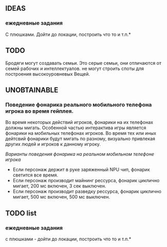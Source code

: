 
## IDEAS
### ежедневные задания
 С плюшками. Дойти до локации, построить что то и т.п.*



## TODO 
Бродяги могут создавать семьи. Это серые семьи, они отличаются от семей рабочих и интеллектуалов. не могут строить споты для построения высокоуровневых Вещей. 

 

## UNOBTAINABLE 
### Поведение фонарика реального мобильного телефона игрока во время гейплея. 
Во время некоторых действий игроков, фонарики на их телефонах должны мигать.
Особенной частью интерактива игры является фонарики на мобильных телефонах игроков. Во время тех или иных дейтсвий фонарики будут мигать по разному, визуально привлекая других людей и игроков к данному игроку. 

 *Варианты поведения фонарика на реальном мобильном телефоне игрока*
 - Если персонаж держит в руке заряженный NPU чип, фонарик светится все время.
 - Если персонаж производит майнинг рессурса, фонарик циклично мигает, 200 мс включен, 3 сек выключен.
 - Если персонаж производит разведку рессурса, фонарик циклично мигает, 500 мс включен, 500 мс выключен.

## TODO list
### ежедневные задания
 с плюшками - дойти до локации, построить что то и т.п.*


